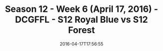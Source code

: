 ---
title: Season 12 - Week 6 (April 17, 2016) - DCGFFL - S12 Royal Blue vs S12 Forest
teams-score:
- team: _teams/s12-royal-blue.md
  score: 42
- team: _teams/s12-forest.md
  score: 24
mvp: Nolan L. (Forest); OJ (Royal)
game-ball: Xander V. (Forest); Charlie Salem (Royal)
season: 12
week: 6
date: '2016-04-17T17:56:55'
pageid: season-12-week-6-april-17-2016-4182-vs-4179
---
